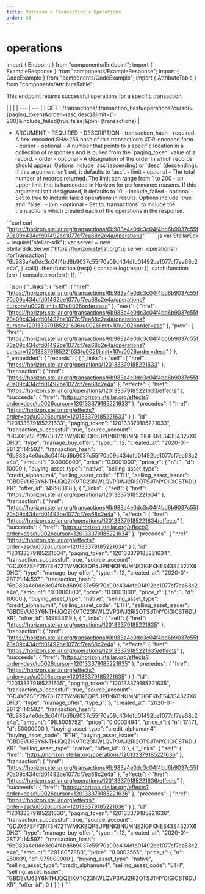 ```yaml
---
title: Retrieve a Transaction's Operations
order: 30
---
```


# operations

import { Endpoint } from "components/Endpoint"; import { ExampleResponse } from "components/ExampleResponse"; import { CodeExample } from "components/CodeExample"; import { AttributeTable } from "components/AttributeTable";

This endpoint returns successful operations for a specific transaction.

 \| \| \| \| --- \| --- \| \| GET \| /transactions/:transaction\_hash/operations?cursor={paging\_token}&order={asc,desc}&limit={1-200}&include\_failed{true,false}&join={transactions} \|

 - ARGUMENT - REQUIRED - DESCRIPTION - transaction\_hash - required - A hex-encoded SHA-256 hash of this transaction’s XDR-encoded form. - cursor - optional - A number that points to a specific location in a collection of responses and is pulled from the \`paging\_token\` value of a record. - order - optional - A designation of the order in which records should appear. Options include \`asc\`\(ascending\) or \`desc\` \(descending\). If this argument isn’t set, it defaults to \`asc\`. - limit - optional - The total number of records returned. The limit can range from 1 to 200 - an upper limit that is hardcoded in Horizon for performance reasons. If this argument isn’t designated, it defaults to 10. - include\_failed - optional - Set to true to include failed operations in results. Options include \`true\` and \`false\`. - join - optional - Set to \`transactions\` to include the transactions which created each of the operations in the response.

 \`\`\`curl curl "https://horizon.stellar.org/transactions/6b983a4e0dc3c04f4bd6b9037c55f70a09c434dfd01492be1077cf7ea68c2e4a/operations" \`\`\` \`\`\`js var StellarSdk = require\("stellar-sdk"\); var server = new StellarSdk.Server\("https://horizon.stellar.org"\); server .operations\(\) .forTransaction\( "6b983a4e0dc3c04f4bd6b9037c55f70a09c434dfd01492be1077cf7ea68c2e4a", \) .call\(\) .then\(function \(resp\) { console.log\(resp\); }\) .catch\(function \(err\) { console.error\(err\); }\); \`\`\`

 \`\`\`json { "\_links": { "self": { "href": "https://horizon.stellar.org/transactions/6b983a4e0dc3c04f4bd6b9037c55f70a09c434dfd01492be1077cf7ea68c2e4a/operations?cursor=\u0026limit=10\u0026order=asc" }, "next": { "href": "https://horizon.stellar.org/transactions/6b983a4e0dc3c04f4bd6b9037c55f70a09c434dfd01492be1077cf7ea68c2e4a/operations?cursor=120133379185221636\u0026limit=10\u0026order=asc" }, "prev": { "href": "https://horizon.stellar.org/transactions/6b983a4e0dc3c04f4bd6b9037c55f70a09c434dfd01492be1077cf7ea68c2e4a/operations?cursor=120133379185221633\u0026limit=10\u0026order=desc" } }, "\_embedded": { "records": \[ { "\_links": { "self": { "href": "https://horizon.stellar.org/operations/120133379185221633" }, "transaction": { "href": "https://horizon.stellar.org/transactions/6b983a4e0dc3c04f4bd6b9037c55f70a09c434dfd01492be1077cf7ea68c2e4a" }, "effects": { "href": "https://horizon.stellar.org/operations/120133379185221633/effects" }, "succeeds": { "href": "https://horizon.stellar.org/effects?order=desc\u0026cursor=120133379185221633" }, "precedes": { "href": "https://horizon.stellar.org/effects?order=asc\u0026cursor=120133379185221633" } }, "id": "120133379185221633", "paging\_token": "120133379185221633", "transaction\_successful": true, "source\_account": "GDJX67SFY2N73H72TWMKKBQP5UPBNKBNUMNE2IGFKNES43S4327X6DHG", "type": "manage\_buy\_offer", "type\_i": 12, "created\_at": "2020-01-28T21:14:59Z", "transaction\_hash": "6b983a4e0dc3c04f4bd6b9037c55f70a09c434dfd01492be1077cf7ea68c2e4a", "amount": "0.0000000", "price": "0.0001000", "price\_r": { "n": 1, "d": 10000 }, "buying\_asset\_type": "native", "selling\_asset\_type": "credit\_alphanum4", "selling\_asset\_code": "ETH", "selling\_asset\_issuer": "GBDEVU63Y6NTHJQQZIKVTC23NWLQVP3WJ2RI2OTSJTNYOIGICST6DUXR", "offer\_id": 149983118 }, { "\_links": { "self": { "href": "https://horizon.stellar.org/operations/120133379185221634" }, "transaction": { "href": "https://horizon.stellar.org/transactions/6b983a4e0dc3c04f4bd6b9037c55f70a09c434dfd01492be1077cf7ea68c2e4a" }, "effects": { "href": "https://horizon.stellar.org/operations/120133379185221634/effects" }, "succeeds": { "href": "https://horizon.stellar.org/effects?order=desc\u0026cursor=120133379185221634" }, "precedes": { "href": "https://horizon.stellar.org/effects?order=asc\u0026cursor=120133379185221634" } }, "id": "120133379185221634", "paging\_token": "120133379185221634", "transaction\_successful": true, "source\_account": "GDJX67SFY2N73H72TWMKKBQP5UPBNKBNUMNE2IGFKNES43S4327X6DHG", "type": "manage\_buy\_offer", "type\_i": 12, "created\_at": "2020-01-28T21:14:59Z", "transaction\_hash": "6b983a4e0dc3c04f4bd6b9037c55f70a09c434dfd01492be1077cf7ea68c2e4a", "amount": "0.0000000", "price": "0.0001000", "price\_r": { "n": 1, "d": 10000 }, "buying\_asset\_type": "native", "selling\_asset\_type": "credit\_alphanum4", "selling\_asset\_code": "ETH", "selling\_asset\_issuer": "GBDEVU63Y6NTHJQQZIKVTC23NWLQVP3WJ2RI2OTSJTNYOIGICST6DUXR", "offer\_id": 149983119 }, { "\_links": { "self": { "href": "https://horizon.stellar.org/operations/120133379185221635" }, "transaction": { "href": "https://horizon.stellar.org/transactions/6b983a4e0dc3c04f4bd6b9037c55f70a09c434dfd01492be1077cf7ea68c2e4a" }, "effects": { "href": "https://horizon.stellar.org/operations/120133379185221635/effects" }, "succeeds": { "href": "https://horizon.stellar.org/effects?order=desc\u0026cursor=120133379185221635" }, "precedes": { "href": "https://horizon.stellar.org/effects?order=asc\u0026cursor=120133379185221635" } }, "id": "120133379185221635", "paging\_token": "120133379185221635", "transaction\_successful": true, "source\_account": "GDJX67SFY2N73H72TWMKKBQP5UPBNKBNUMNE2IGFKNES43S4327X6DHG", "type": "manage\_offer", "type\_i": 3, "created\_at": "2020-01-28T21:14:59Z", "transaction\_hash": "6b983a4e0dc3c04f4bd6b9037c55f70a09c434dfd01492be1077cf7ea68c2e4a", "amount": "98.5005752", "price": "0.0003494", "price\_r": { "n": 17471, "d": 50000000 }, "buying\_asset\_type": "credit\_alphanum4", "buying\_asset\_code": "ETH", "buying\_asset\_issuer": "GBDEVU63Y6NTHJQQZIKVTC23NWLQVP3WJ2RI2OTSJTNYOIGICST6DUXR", "selling\_asset\_type": "native", "offer\_id": 0 }, { "\_links": { "self": { "href": "https://horizon.stellar.org/operations/120133379185221636" }, "transaction": { "href": "https://horizon.stellar.org/transactions/6b983a4e0dc3c04f4bd6b9037c55f70a09c434dfd01492be1077cf7ea68c2e4a" }, "effects": { "href": "https://horizon.stellar.org/operations/120133379185221636/effects" }, "succeeds": { "href": "https://horizon.stellar.org/effects?order=desc\u0026cursor=120133379185221636" }, "precedes": { "href": "https://horizon.stellar.org/effects?order=asc\u0026cursor=120133379185221636" } }, "id": "120133379185221636", "paging\_token": "120133379185221636", "transaction\_successful": true, "source\_account": "GDJX67SFY2N73H72TWMKKBQP5UPBNKBNUMNE2IGFKNES43S4327X6DHG", "type": "manage\_buy\_offer", "type\_i": 12, "created\_at": "2020-01-28T21:14:59Z", "transaction\_hash": "6b983a4e0dc3c04f4bd6b9037c55f70a09c434dfd01492be1077cf7ea68c2e4a", "amount": "291.8057980", "price": "0.0002565", "price\_r": { "n": 250039, "d": 975000000 }, "buying\_asset\_type": "native", "selling\_asset\_type": "credit\_alphanum4", "selling\_asset\_code": "ETH", "selling\_asset\_issuer": "GBDEVU63Y6NTHJQQZIKVTC23NWLQVP3WJ2RI2OTSJTNYOIGICST6DUXR", "offer\_id": 0 } \] } } \`\`\`

